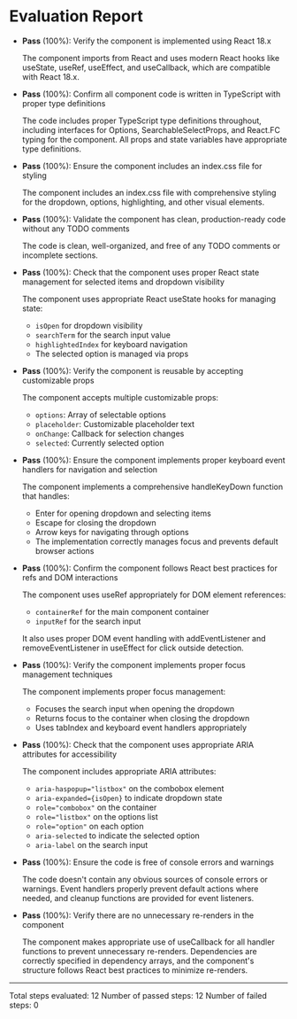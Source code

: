 # Evaluation Report

- **Pass** (100%): Verify the component is implemented using React 18.x
  
  The component imports from React and uses modern React hooks like useState, useRef, useEffect, and useCallback, which are compatible with React 18.x.

- **Pass** (100%): Confirm all component code is written in TypeScript with proper type definitions
  
  The code includes proper TypeScript type definitions throughout, including interfaces for Options, SearchableSelectProps, and React.FC typing for the component. All props and state variables have appropriate type definitions.

- **Pass** (100%): Ensure the component includes an index.css file for styling
  
  The component includes an index.css file with comprehensive styling for the dropdown, options, highlighting, and other visual elements.

- **Pass** (100%): Validate the component has clean, production-ready code without any TODO comments
  
  The code is clean, well-organized, and free of any TODO comments or incomplete sections.

- **Pass** (100%): Check that the component uses proper React state management for selected items and dropdown visibility
  
  The component uses appropriate React useState hooks for managing state:
  - `isOpen` for dropdown visibility
  - `searchTerm` for the search input value
  - `highlightedIndex` for keyboard navigation
  - The selected option is managed via props

- **Pass** (100%): Verify the component is reusable by accepting customizable props
  
  The component accepts multiple customizable props:
  - `options`: Array of selectable options
  - `placeholder`: Customizable placeholder text
  - `onChange`: Callback for selection changes
  - `selected`: Currently selected option

- **Pass** (100%): Ensure the component implements proper keyboard event handlers for navigation and selection
  
  The component implements a comprehensive handleKeyDown function that handles:
  - Enter for opening dropdown and selecting items
  - Escape for closing the dropdown
  - Arrow keys for navigating through options
  - The implementation correctly manages focus and prevents default browser actions

- **Pass** (100%): Confirm the component follows React best practices for refs and DOM interactions
  
  The component uses useRef appropriately for DOM element references:
  - `containerRef` for the main component container
  - `inputRef` for the search input
  
  It also uses proper DOM event handling with addEventListener and removeEventListener in useEffect for click outside detection.

- **Pass** (100%): Verify the component implements proper focus management techniques
  
  The component implements proper focus management:
  - Focuses the search input when opening the dropdown
  - Returns focus to the container when closing the dropdown
  - Uses tabIndex and keyboard event handlers appropriately

- **Pass** (100%): Check that the component uses appropriate ARIA attributes for accessibility
  
  The component includes appropriate ARIA attributes:
  - `aria-haspopup="listbox"` on the combobox element
  - `aria-expanded={isOpen}` to indicate dropdown state
  - `role="combobox"` on the container
  - `role="listbox"` on the options list
  - `role="option"` on each option
  - `aria-selected` to indicate the selected option
  - `aria-label` on the search input

- **Pass** (100%): Ensure the code is free of console errors and warnings
  
  The code doesn't contain any obvious sources of console errors or warnings. Event handlers properly prevent default actions where needed, and cleanup functions are provided for event listeners.

- **Pass** (100%): Verify there are no unnecessary re-renders in the component
  
  The component makes appropriate use of useCallback for all handler functions to prevent unnecessary re-renders. Dependencies are correctly specified in dependency arrays, and the component's structure follows React best practices to minimize re-renders.

---

Total steps evaluated: 12
Number of passed steps: 12
Number of failed steps: 0